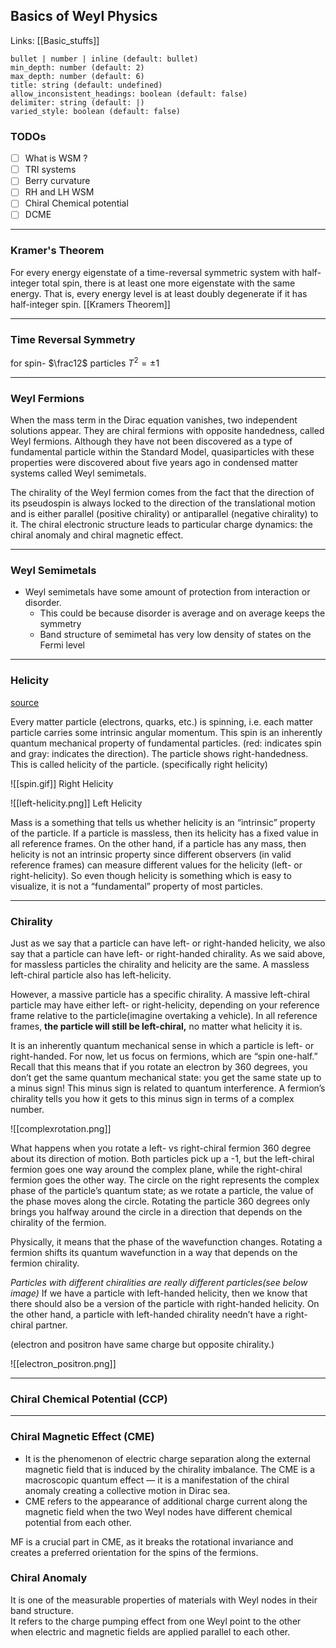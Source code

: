 ## Basics of Weyl Physics 

Links: [[Basic_stuffs]]
```toc style: 
bullet | number | inline (default: bullet) 
min_depth: number (default: 2) 
max_depth: number (default: 6) 
title: string (default: undefined) 
allow_inconsistent_headings: boolean (default: false) 
delimiter: string (default: |) 
varied_style: boolean (default: false) 
```

### TODOs
- [ ] What is WSM ?
- [ ] TRI systems 
- [ ] Berry curvature 
- [ ] RH and LH WSM 
- [ ] Chiral Chemical potential
- [ ] DCME
----

### Kramer's Theorem 
For every energy eigenstate of a time-reversal symmetric system with half-integer total spin, there is at least one more eigenstate with the same energy. That is, every energy level is at least doubly degenerate if it has half-integer spin. [[Kramers Theorem]]

----

### Time Reversal Symmetry 
for spin- $\frac12$ particles $T^2 = \pm 1$   

---


### Weyl Fermions 
When the mass term in the Dirac equation vanishes, two independent solutions appear. They are chiral fermions with opposite handedness, called Weyl fermions. Although they have not been discovered as a type of fundamental particle within the Standard Model, quasiparticles with these properties were discovered about five years ago in condensed matter systems called Weyl semimetals.

The chirality of the Weyl fermion comes from the fact that the direction of its pseudospin is always locked to the direction of the translational motion and is either parallel (positive chirality) or antiparallel (negative chirality) to it. The chiral electronic structure leads to particular charge dynamics: the chiral anomaly and chiral magnetic effect.

---
### Weyl Semimetals 

- Weyl semimetals have some amount of protection from interaction or disorder. 
	- This could be because disorder is average and on average keeps the symmetry
	- Band structure of semimetal has very low density of states on the Fermi level 

----


### Helicity
[source](http://www.quantumdiaries.org/2011/06/19/helicity-chirality-mass-and-the-higgs/)

Every matter particle (electrons, quarks, etc.) is spinning, i.e. each matter particle carries some intrinsic angular momentum. This spin is an inherently quantum mechanical property of fundamental particles. (red: indicates spin and gray: indicates the direction). The particle shows right-handedness. This is called helicity of the particle. (specifically right helicity)

![[spin.gif]]
Right Helicity

![[left-helicity.png]] 
Left Helicity 

Mass is a something that tells us whether helicity is an “intrinsic” property of the particle. If a particle is massless, then its helicity has a fixed value in all reference frames. On the other hand, if a particle has any mass, then helicity is not an intrinsic property since different observers (in valid reference frames) can measure different values for the helicity (left- or right-helicity). So even though helicity is something which is easy to visualize, it is not a “fundamental” property of most particles.

----

### Chirality 
Just as we say that a particle can have left- or right-handed helicity, we also say that a particle can have left- or right-handed chirality. As we said above, for massless particles the chirality and helicity are the same. A massless left-chiral particle also has left-helicity.

However, a massive particle has a specific chirality. A massive left-chiral particle may have either left- or right-helicity, depending on your reference frame relative to the particle(imagine overtaking a vehicle). In all reference frames, **the particle will still be left-chiral,** no matter what helicity it is. 

It is an inherently quantum mechanical sense in which a particle is left- or right-handed. For now, let us focus on fermions, which are “spin one-half.” Recall that this means that if you rotate an electron by 360 degrees, you don’t get the same quantum mechanical state: you get the same state up to a minus sign! This minus sign is related to quantum interference. A fermion’s chirality tells you how it gets to this minus sign in terms of a complex number. 

![[complexrotation.png]]

What happens when you rotate a left- vs right-chiral fermion 360 degree about its direction of motion. Both particles pick up a -1, but the left-chiral fermion goes one way around the complex plane, while the right-chiral fermion goes the other way. The circle on the right represents the complex phase of the particle’s quantum state; as we rotate a particle, the value of the phase moves along the circle. Rotating the particle 360 degrees only brings you halfway around the circle in a direction that depends on the chirality of the fermion.

Physically, it means that the phase of the wavefunction changes. Rotating a fermion shifts its quantum wavefunction in a way that depends on the fermion chirality. 

_Particles with different chiralities are really different particles(see below image)_ If we have a particle with left-handed helicity, then we know that there should also be a version of the particle with right-handed helicity. On the other hand, a particle with left-handed chirality needn’t have a right-chiral partner.

(electron and positron have same charge but opposite chirality.)

![[electron_positron.png]]

---

### Chiral Chemical Potential (CCP)

---

### Chiral Magnetic Effect (CME)

- It is the phenomenon of electric charge separation along the external magnetic field that is induced by the chirality imbalance. The CME is a macroscopic quantum effect — it is a manifestation of the chiral anomaly creating a collective motion in Dirac sea. 
- CME refers to the appearance of additional charge current along the magnetic field when the two Weyl nodes have different chemical potential from each other.

MF is a crucial part in CME, as it breaks the rotational invariance and creates a preferred orientation for the spins of the fermions. 

### Chiral Anomaly 
It is one of the measurable properties of materials with Weyl nodes in their band structure.  
It refers to the charge pumping effect from one Weyl point to the other when electric and magnetic fields are applied parallel to each other. 